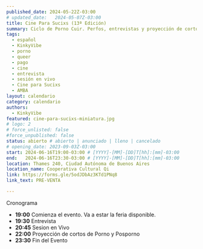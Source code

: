 ```yaml
---
published_date: 2024-05-22Z-03:00
# updated_date:   2024-05-07Z-03:00
title: Cine Para Sucixs (13ª Edición)
summary: Ciclo de Porno Cuir. Perfos, entrevistas y proyección de cortos p0rno queer-lgtb. Venite a ver cine sucio y mojarte con nosotres.
tags:
  - español
  - KinkyVibe
  - porno
  - queer
  - pago
  - cine
  - entrevista
  - sesión en vivo
  - Cine para Sucixs
  - AMBA
layout: calendario
category: calendario
authors:
  - KinkyVibe
featured: cine-para-sucixs-miniatura.jpg
# logo: 2
# force_unlisted: false
#force_unpublished: false
status: abierto # abierto | anunciado | lleno | cancelado
# opening_date: 2023-09-03Z-03:00
start: 2024-06-16T19:00-03:00 # [YYYY]-[MM]-[DD]T[hh]:[mm]-03:00
end:   2024-06-16T23:30-03:00 # [YYYY]-[MM]-[DD]T[hh]:[mm]-03:00
location: Thames 240, Ciudad Autónoma de Buenos Aires
location_name: Cooperativa Cultural Qi
link: https://forms.gle/5odJDbAz3KTd1PNq8
link_text: PRE-VENTA

---
```

 Cronograma
- **19:00** Comienza el evento. Va a estar la feria disponible.
- **19:30** Entrevista
- **20:45** Sesion en Vivo 
- **22:00** Proyección de cortos de Porno y Posporno
- **23:30** Fin del Evento